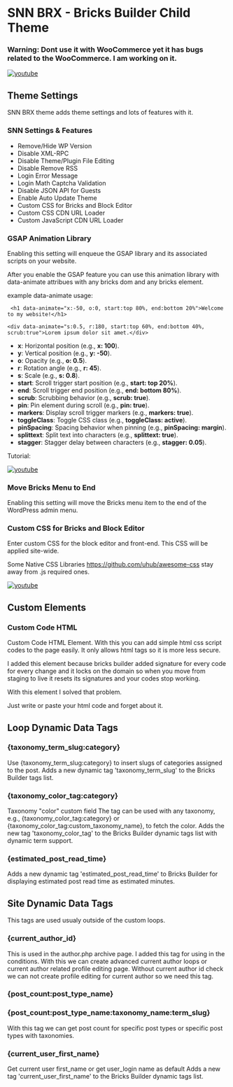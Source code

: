 # SNN BRX - Bricks Builder Child Theme


### Warning: Dont use it with WooCommerce yet it has bugs related to the WooCommerce. I am working on it.



[![youtube](https://img.youtube.com/vi/kwKpiAVWBn8/0.jpg)](https://www.youtube.com/watch?v=kwKpiAVWBn8)


## Theme Settings

SNN BRX theme adds theme settings and lots of features with it. 


### SNN Settings & Features

- Remove/Hide WP Version	
- Disable XML-RPC	
- Disable Theme/Plugin File Editing 
- Disable Remove RSS	
- Login Error Message
- Login Math Captcha Validation
- Disable JSON API for Guests
- Enable Auto Update Theme
- Custom CSS for Bricks and Block Editor	
- Custom CSS CDN URL Loader
- Custom JavaScript CDN URL Loader


### GSAP Animation Library

Enabling this setting will enqueue the GSAP library and its associated scripts on your website.

After you enable the GSAP feature you can use this animation library with data-animate attribues with any bricks dom and any bricks element.

example data-animate usage: 

``` <h1 data-animate="x:-50, o:0, start:top 80%, end:bottom 20%">Welcome to my website!</h1>```

``` <div data-animate="s:0.5, r:180, start:top 60%, end:bottom 40%, scrub:true">Lorem ipsum dolor sit amet.</div> ```

<ul>
    <li><b>x</b>: Horizontal position (e.g., <b>x: 100</b>).</li>
    <li><b>y</b>: Vertical position (e.g., <b>y: -50</b>).</li>
    <li><b>o</b>: Opacity (e.g., <b>o: 0.5</b>).</li>
    <li><b>r</b>: Rotation angle (e.g., <b>r: 45</b>).</li>
    <li><b>s</b>: Scale (e.g., <b>s: 0.8</b>).</li>
    <li><b>start</b>: Scroll trigger start position (e.g., <b>start: top 20%</b>).</li>
    <li><b>end</b>: Scroll trigger end position (e.g., <b>end: bottom 80%</b>).</li>
    <li><b>scrub</b>: Scrubbing behavior (e.g., <b>scrub: true</b>).</li>
    <li><b>pin</b>: Pin element during scroll (e.g., <b>pin: true</b>).</li>
    <li><b>markers</b>: Display scroll trigger markers (e.g., <b>markers: true</b>).</li>
    <li><b>toggleClass</b>: Toggle CSS class (e.g., <b>toggleClass: active</b>).</li>
    <li><b>pinSpacing</b>: Spacing behavior when pinning (e.g., <b>pinSpacing: margin</b>).</li>
    <li><b>splittext</b>: Split text into characters (e.g., <b>splittext: true</b>).</li>
    <li><b>stagger</b>: Stagger delay between characters (e.g., <b>stagger: 0.05</b>).</li>
  </ul>


Tutorial:


[![youtube](https://img.youtube.com/vi/plJpgqtFpg0/0.jpg)](https://www.youtube.com/watch?v=plJpgqtFpg0)


### Move Bricks Menu to End	

Enabling this setting will move the Bricks menu item to the end of the WordPress admin menu.



### Custom CSS for Bricks and Block Editor	

Enter custom CSS for the block editor and front-end. This CSS will be applied site-wide.

Some Native CSS Libraries https://github.com/uhub/awesome-css stay away from .js required ones.

[![youtube](https://img.youtube.com/vi/kwKpiAVWBn8/0.jpg)](https://www.youtube.com/watch?v=kwKpiAVWBn8)




## Custom Elements

### Custom Code HTML

Custom Code HTML Element. With this you can add simple html css script codes to the page easily. It only allows html tags so it is more less secure.

I added this element because bricks builder added signature for every code for every change and it locks on the domain so when you move from staging to live it resets its signatures and your codes stop working. 

With this element I solved that problem.

Just write or paste your html code and forget about it.



## Loop Dynamic Data Tags

### {taxonomy_term_slug:category}

Use {taxonomy_term_slug:category} to insert slugs of categories assigned to the post.
Adds a new dynamic tag 'taxonomy_term_slug' to the Bricks Builder tags list.


### {taxonomy_color_tag:category}
Taxonomy "color" custom field
The tag can be used with any taxonomy, e.g., {taxonomy_color_tag:category} or  {taxonomy_color_tag:custom_taxonomy_name}, to fetch the color.
Adds the new tag 'taxonomy_color_tag' to the Bricks Builder dynamic tags list with dynamic term support.

### {estimated_post_read_time}
Adds a new dynamic tag 'estimated_post_read_time' to Bricks Builder for displaying estimated post read time as estimated minutes.


## Site Dynamic Data Tags

This tags are used usualy outside of the custom loops.

### {current_author_id}

This is used in the author.php archive page. I added this tag for using in the conditions.
With this we can create  advanced current author loops or current author related profile editing page.
Without current author id check we can not create profile editing for current author so we need this tag.


### {post_count:post_type_name}
### {post_count:post_type_name:taxonomy_name:term_slug}

With this tag we can get post count for specific post types or specific post types with taxonomies.


### {current_user_first_name}
Get current user first_name or get user_login name as default
Adds a new tag 'current_user_first_name' to the Bricks Builder dynamic tags list.






